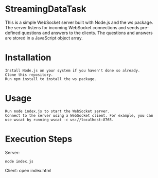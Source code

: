# StreamingDataTask
This is a simple WebSocket server built with Node.js and the ws package. The server listens for incoming WebSocket connections and sends pre-defined questions and answers to the clients. The questions and answers are stored in a JavaScript object array.

# Installation

    Install Node.js on your system if you haven't done so already.
    Clone this repository.
    Run npm install to install the ws package.
    
# Usage

    Run node index.js to start the WebSocket server.
    Connect to the server using a WebSocket client. For example, you can use wscat by running wscat -c ws://localhost:8765.

# Execution Steps
Server:

    node index.js
    
Client:
    open index.html
